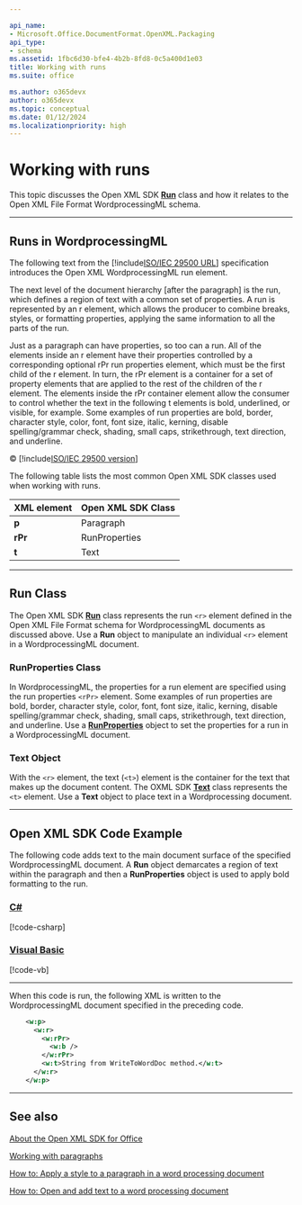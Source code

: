 ```yaml
---

api_name:
- Microsoft.Office.DocumentFormat.OpenXML.Packaging
api_type:
- schema
ms.assetid: 1fbc6d30-bfe4-4b2b-8fd8-0c5a400d1e03
title: Working with runs
ms.suite: office

ms.author: o365devx
author: o365devx
ms.topic: conceptual
ms.date: 01/12/2024
ms.localizationpriority: high
---
```

# Working with runs

This topic discusses the Open XML SDK **[Run](https://learn.microsoft.com/dotnet/api/documentformat.openxml.wordprocessing.run)** class and how it relates to the Open
XML File Format WordprocessingML schema.


---------------------------------------------------------------------------------
## Runs in WordprocessingML 
The following text from the [!include[ISO/IEC 29500 URL](../includes/iso-iec-29500-link.md)] specification
introduces the Open XML WordprocessingML run element.

The next level of the document hierarchy [after the paragraph] is the
run, which defines a region of text with a common set of properties. A
run is represented by an r element, which allows the producer to combine
breaks, styles, or formatting properties, applying the same information
to all the parts of the run.

Just as a paragraph can have properties, so too can a run. All of the
elements inside an r element have their properties controlled by a
corresponding optional rPr run properties element, which must be the
first child of the r element. In turn, the rPr element is a container
for a set of property elements that are applied to the rest of the
children of the r element. The elements inside the rPr container element
allow the consumer to control whether the text in the following t
elements is bold, underlined, or visible, for example. Some examples of
run properties are bold, border, character style, color, font, font
size, italic, kerning, disable spelling/grammar check, shading, small
caps, strikethrough, text direction, and underline.

© [!include[ISO/IEC 29500 version](../includes/iso-iec-29500-version.md)]

The following table lists the most common Open XML SDK classes used when
working with runs.


| **XML element** | **Open XML SDK Class** |
|-----------------|----------------------------|
|      **p**      |         Paragraph          |
|     **rPr**     |       RunProperties        |
|      **t**      |            Text            |

---------------------------------------------------------------------------------
## Run Class 
The Open XML SDK <strong>[Run](https://learn.microsoft.com/dotnet/api/documentformat.openxml.wordprocessing.run)</strong> class represents the run `<r>` element defined in the Open XML File Format
schema for WordprocessingML documents as discussed above. Use a **Run** object to manipulate an individual `<r>` element in a WordprocessingML document.

### RunProperties Class

In WordprocessingML, the properties for a run element are specified
using the run properties `<rPr>` element.
Some examples of run properties are bold, border, character style,
color, font, font size, italic, kerning, disable spelling/grammar check,
shading, small caps, strikethrough, text direction, and underline. Use a
**[RunProperties](https://learn.microsoft.com/dotnet/api/documentformat.openxml.wordprocessing.runproperties)** object to set the properties
for a run in a WordprocessingML document.

### Text Object

With the `<r>` element, the text (`<t>`) element is the container for the text that
makes up the document content. The OXML SDK **[Text](https://learn.microsoft.com/dotnet/api/documentformat.openxml.wordprocessing.text)** class represents the `<t>` element. Use a **Text** object to place text in a Wordprocessing
document.


--------------------------------------------------------------------------------
## Open XML SDK Code Example 
The following code adds text to the main document surface of the
specified WordprocessingML document. A **Run**
object demarcates a region of text within the paragraph and then a **RunProperties** object is used to apply bold
formatting to the run.

### [C#](#tab/cs)
[!code-csharp[](../../samples/word/working_with_runs/cs/Program.cs#snippet0)]

### [Visual Basic](#tab/vb)
[!code-vb[](../../samples/word/working_with_runs/vb/Program.vb#snippet0)]
***

When this code is run, the following XML is written to the
WordprocessingML document specified in the preceding code.

```xml
    <w:p>
      <w:r>
        <w:rPr>
          <w:b />
        </w:rPr>
        <w:t>String from WriteToWordDoc method.</w:t>
      </w:r>
    </w:p>
```

--------------------------------------------------------------------------------
## See also 


[About the Open XML SDK for Office](../about-the-open-xml-sdk.md)  

[Working with paragraphs](working-with-paragraphs.md)  

[How to: Apply a style to a paragraph in a word processing document](how-to-apply-a-style-to-a-paragraph-in-a-word-processing-document.md)  

[How to: Open and add text to a word processing document](how-to-open-and-add-text-to-a-word-processing-document.md)  
